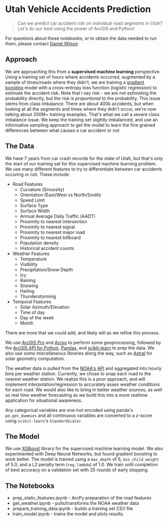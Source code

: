 # Utah Vehicle Accidents Prediction
> Can we predict car accident risk on individual road segments in Utah? Let's do our best using 
> the power of ArcGIS and Python!

For questions about these notebooks, or to obtain the data needed to run them, please contact
[Daniel Wilson](mailto:dwilson@esri.com)

## Approach
We are approaching this from a **supervised machine learning** perspective. Using a training set of
hours where accidents occurred, augmented by a sample of times/roads where they didn't, we are 
training a [gradient boosting](https://en.wikipedia.org/wiki/Gradient_boosting) model with a 
cross-entropy loss function (logistic regression) to estimate the accident risk. Note that I say 
risk - we are not estimating the probability directly, but the risk is *proportional* to the 
probability. This issue stems from class imbalance: There are about 400k accidents, but when 
looking at all the segments and times where they didn't occur, we're now talking about 200M+ 
training examples. That's what we call a severe class imbalance issue. We keep the training set
slightly imbalanced, and use an informative sampling approach to get the model to learn the fine
grained differences between what causes a car accident or not.

## The Data
We have 7 years from car crash records for the state of Utah, but that's only the start of our
training set for this supervised machine learning problem. We use many different features to try
to differentiate between car accidents occuring or not. These include:

* Road Features  
  * Curvature (Sinuosity)
  * Orientation (East/West vs North/South)
  * Speed Limit
  * Surface Type
  * Surface Width
  * Annual Average Daily Traffic (AADT)
  * Proximity to nearest intersection
  * Proximity to nearest signal
  * Proximity to nearest major road
  * Proximity to nearest billboard
  * Population density
  * Historical accident counts
* Weather Features
  * Temperature
  * Visibility
  * Precipitation/Snow Depth
  * Icy
  * Raining
  * Snowing
  * Hailing
  * Thunderstorming
* Temporal Features
  * Solar Azimuth/Elevation
  * Time of day
  * Day of the week
  * Month

There are more that we could add, and likely will as we refine this process. 

We use [ArcGIS Pro](http://pro.arcgis.com/en/pro-app/) and 
[Arcpy](http://pro.arcgis.com/en/pro-app/arcpy/get-started/what-is-arcpy-.htm) to perform some 
geoprocessing, followed by the [ArcGIS API for Python](https://developers.arcgis.com/python/),
[Pandas](https://pandas.pydata.org/), and [scikit-learn](http://scikit-learn.org/) to prep the data.
We also use some miscellaneous libraries along the way, such as 
[Astral](https://astral.readthedocs.io/en/stable/index.html) for solar geometry computation.

The weather data is pulled from the [NOAA's](https://www.ncdc.noaa.gov/data-access/quick-links) 
[API](https://www.ncdc.noaa.gov/access-data-service/api/v1/data) and aggregated into hourly bins per
weather station. Currently, we chose to snap each road to the nearest weather station. We realize
this is a poor approach, and will implement interpolation/regression to accurately asses weather
conditions for each road. We would also like to bring in better weather sources, as well as real time
weather forecasting as we build this into a more realtime application for situational awareness.

Any categorical variables are one-hot encoded using panda's `pd.get_dummies` and all continuous 
variables are converted to a z-score using `scikit-learn`'s `StandardScaler`. 

## The Model
We use [XGBoost](http://xgboost.readthedocs.io/en/latest/) library for the supervised machine
learning model. We also experimented with Deep Neural Networks, but found gradient boosting to work
better. The model is trained using a `max_depth` of 6, `min_child_weight` of 5.0, and a L2 penalty term 
(`reg_lambda`) of 1.0. We train until completion of best accuracy on a validation set with 25 rounds of 
early stopping. 

## The Notebooks

* prep_static_features.ipynb - ArcPy preparation of the road features
* get_weather.ipynb - pulls/transforms the NOAA weather data
* prepare_training_data.ipynb - builds a training set CSV file
* train_model.ipynb - trains the model and plots results.



